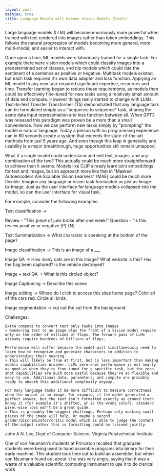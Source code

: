 ```yaml
---
layout: post
mathjax: true
title: Language Models will become Vision Models (Draft)
--- 
```


Large language models (LLM) will become enormously more powerful when trained with text rendered into images rather than token embeddings. This follows the natural progression of models becoming more general, more multi-modal, and easier to interact with.

Once upon a time, ML models were laboriously trained for a single task. For example there were vision models which could classify images into a predetermined set of classes, and nlp models which could rate the sentiment of a sentence as positive or negative. Multitask models existed, but each task required it's own data adapter and loss function. Applying an ML model to any new task required significant expertise, resources and time. Transfer learning began to reduce these requirements, as models then could be effectively fine-tuned for new tasks using a relatively small amount of data and compute. However things really started to change with LLMs. Text-to-text Transfer Transformer (T5) demonstrated that any language task can be formulated simply as a "sequence to sequence" task, sharing the same data input representation and loss function between all. When GPT3 was released this paradigm was proven be a more than a small convenience. Now we can perform new tasks simply by "prompting" the model in natural language. Today a person with no programming experience can in 60 seconds create a system that exceeds the state-of-the-art methods from just 5 years ago. And even though this leap in generality and usability is a major breakthrough, huge opportunities still remain untapped.

What if a single model could understand and edit text, images, and any combination of the two? This actually could be much more straightforward to achieve than it seems. Models like CLIP already learn joint embeddings for text and images, but an approach more like that in "Masked Autoencoders Are Scalable Vision Learners" (MAE) could be much more flexible. 
Imagine any language or vision task formulated as just as Image-to-Image. Just as the user interface for language models collapsed into the model, so can the user interface for visual task.

For example, consider the following examples:

Text classification -> 

Review - "This piece of junk broke after one week!"
Question - "Is this review positive or negative {P} {N}

Text Summarization ->
What character is speaking at the bottom of the page?

Image classification -> 
This is an image of a ___

Image QA -> 
How many cats are in this image?
What website is this?
Has the flag been captured?
Is the vehicle destroyed? 

Image + text QA ->
What is this circled object?

Image Captioning -> 
Describe this scene

Image editing -> 
Where do I click to access this sites home page?
Color all of the cars red.
Circle all birds.

Image segmentation ->
cut out the cat from the background


Challenges:

    Extra compute to convert text only tasks into images
    > Rendering text to an image plus the front of a vision model require only on the order of millions of flops. The forward pass of LLMs already require hundreds of billions of flops.

    Performance will suffer because the model will simultaneously need to learn how to recognize and generate characters in addition to understanding their meaning.  
    > This will likely be true at first, but is less important than making models capabilities broader. LLMs zero-shot performance is not nearly as good as when they're fine-tuned for a specific task, but the zero-shot capabilities are much more useful because they're so flexible and easy to use. Additional data, parameters, and compute are probably ready to absorb this additional complexity anyway.

    For many language tasks it be more difficult to measure correctness when the output is an image. For example, if the model generated a perfect answer, but the text isn't formatted exactly as ground truth knows it (for example it's shifted, or is the wrong color), standard pixel-wise loss won't be a great guide. 
    > This is probably the biggest challenge. Perhaps only masking small pieces of the image will help. Or maybe a second grader/discriminator/critic model which is able to judge the content of the output rather that is formatting could be trained jointly. 


John A.N. Lee, Dept of Computer Science, Virginia Polytechnical Institute

One of von Neumann’s students at Princeton recalled that graduate students were being used to hand assemble programs into binary for their early machine. This student took time out to build an assembler, but when von Neumann found out about it he was very angry, saying that it was a waste of a valuable scientific computing instrument to use it to do clerical work.
